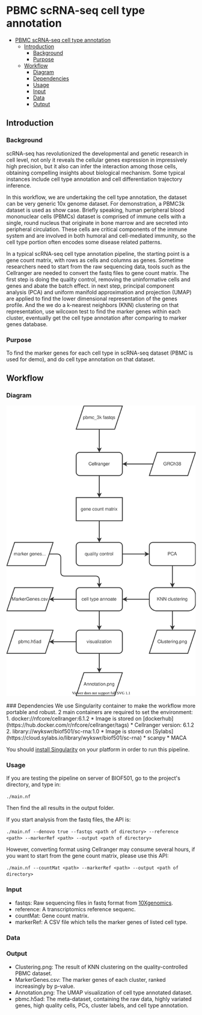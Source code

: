 # PBMC scRNA-seq cell type annotation

- [PBMC scRNA-seq cell type annotation](#pbmc-scrna-seq-cell-type-annotation)
  - [Introduction](#introduction)
    - [Background](#background)
    - [Purpose](#purpose)
  - [Workflow](#workflow)
    - [Diagram](#diagram)
    - [Dependencies](#dependencies)
    - [Usage](#usage)
    - [Input](#input)
    - [Data](#data)
    - [Output](#output)

## Introduction
### Background
scRNA-seq has revolutionized the developmental and genetic research in cell level, not only it reveals the cellular genes expression in impressively high precision, but it also can infer the interaction among those cells, obtaining compelling insights about biological mechanism. Some typical instances include cell type annotation and cell differentiation trajectory inference.

In this workflow, we are undertaking the cell type annotation, the dataset can be very generic 10x genome dataset. For demonstration, a PBMC3k dataset is used as show case. Briefly speaking, human peripheral blood mononuclear cells (PBMCs) dataset is comprised of immune cells with a single, round nucleus that originate in bone marrow and are secreted into peripheral circulation. These cells are critical components of the immune system and are involved in both humoral and cell-mediated immunity, so the cell type portion often encodes some disease related patterns.

In a typical scRNA-seq cell type annotation pipeline, the starting point is a gene count matrix, with rows as cells and columns as genes. Sometime researchers need to start from the raw sequencing data, tools such as the Cellranger are needed to convert the fastq files to gene count matrix.
The first step is doing the quality control, removing the uninformative cells and genes and abate the batch effect. in next step, principal component analysis (PCA) and uniform manifold approximation and projection (UMAP) are applied to find the lower dimensional representation of the genes profile. And the we do a k-nearest neighbors (KNN) clustering on that representation, use wilcoxon test to find the marker genes within each cluster, eventually get the cell type annotation after comparing to marker genes database.

### Purpose
To find the marker genes for each cell type in scRNA-seq dataset (PBMC is used for demo), and do cell type annotation on that dataset.
## Workflow
### Diagram
<p align="center">
  <img src="workflow.drawio.svg" alt="workflow diagram"/>
</p>
### Dependencies
We use Singularity container to make the workflow more portable and robust. 2 main containers are required to set the environment:
1. docker://nfcore/cellranger:6.1.2
    * Image is stored on [dockerhub](https://hub.docker.com/r/nfcore/cellranger/tags)
    * Cellranger version: 6.1.2
2. library://wykswr/biof501/sc-rna:1.0
    * Image is stored on [Sylabs](https://cloud.sylabs.io/library/wykswr/biof501/sc-rna)
    * scanpy
    * MACA

You should [install Singularity](https://docs.sylabs.io/guides/3.0/user-guide/installation.html) on your platform in order to run this pipeline.
### Usage
If you are testing the pipeline on server of BIOF501, go to the project's directory, and type in:

`./main.nf`

Then find the all results in the output folder.

If you start analysis from the fastq files, the API is:

`./main.nf --denovo true --fastqs <path of directory> --reference <path> --markerRef <path> --output <path of directory>`

However, converting format using Cellranger may consume several hours, if you want to start from the gene count matrix, please use this API:

`./main.nf --countMat <path> --markerRef <path> --output <path of directory>`
### Input
* fastqs: Raw sequencing files in fastq format from [10Xgenomics](https://www.10xgenomics.com).
* reference: A transcriptomics reference sequenc.
* countMat: Gene count matrix.
* markerRef: A CSV file which tells the marker genes of listed cell type.
### Data

### Output
* Clustering.png: The result of KNN clustering on the quality-controlled PBMC dataset.
* MarkerGenes.csv: The marker genes of each cluster, ranked increasingly by p-value.
* Annotation.png: The UMAP visualization of cell type annotated dataset.
* pbmc.h5ad: The meta-dataset, containing the raw data, highly variated genes, high quality cells, PCs, cluster labels, and cell type annotation.
